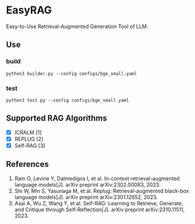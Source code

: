 # EasyRAG

Easy-to-Use Retrieval-Augmented Generation Tool of LLM.

## Use

### build

```shell
python3 builder.py --config configs/bge_small.yaml
```

### test

```shell
python3 test.py --config configs/bge_small.yaml
```

## Supported RAG Algorithms

- [x] ICRALM [1]
- [x] REPLUG [2]
- [x] Self-RAG [3]

## References

1. Ram O, Levine Y, Dalmedigos I, et al. In-context retrieval-augmented language models[J]. arXiv preprint arXiv:2302.00083, 2023.
2. Shi W, Min S, Yasunaga M, et al. Replug: Retrieval-augmented black-box language models[J]. arXiv preprint arXiv:2301.12652, 2023.
3. Asai A, Wu Z, Wang Y, et al. Self-RAG: Learning to Retrieve, Generate, and Critique through Self-Reflection[J]. arXiv preprint arXiv:2310.11511, 2023.